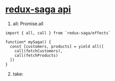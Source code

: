 # [redux-saga api](https://redux-saga-in-chinese.js.org/docs/api/)
1. all: Promise.all
```
import { all, call } from `redux-saga/effects`

function* mySaga() {
  const [customers, products] = yield all([
    call(fetchCustomers),
    call(fetchProducts)
  ])
}
```
2. take: 
